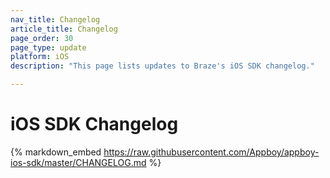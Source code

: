 ```yaml
---
nav_title: Changelog
article_title: Changelog
page_order: 30
page_type: update
platform: iOS
description: "This page lists updates to Braze's iOS SDK changelog."

---
```


# iOS SDK Changelog

{% markdown_embed https://raw.githubusercontent.com/Appboy/appboy-ios-sdk/master/CHANGELOG.md %}

